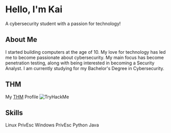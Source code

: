 # Hello, I'm Kai

A cybersecurity student with a passion for technology!

## About Me

I started building computers at the age of 10. My love for technology has led me to become passionate about cybersecurity. My main focus has become penetration testing, along with being interested in becoming a Security Analyst. I am currently studying for my Bachelor's Degree in Cybersecurity.

## THM
<a> My <a href=https://tryhackme.com/p/Juxtapose>THM</a> Profile</a>
<img src="https://tryhackme-badges.s3.amazonaws.com/Juxtapose.png" alt="TryHackMe">

## Skills
Linux PrivEsc
Windows PrivEsc
Python
Java




<!--
**Juxtap0se/Juxtap0se** is a ✨ _special_ ✨ repository because its `README.md` (this file) appears on your GitHub profile.

Here are some ideas to get you started:

- 🔭 I’m currently working on ...
- 🌱 I’m currently learning ...
- 👯 I’m looking to collaborate on ...
- 🤔 I’m looking for help with ...
- 💬 Ask me about ...
- 📫 How to reach me: ...
- 😄 Pronouns: ...
- ⚡ Fun fact: ...
-->

